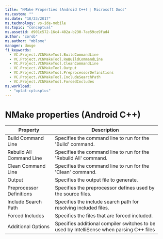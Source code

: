 ```yaml
---
title: "NMake Properties (Android C++) | Microsoft Docs"
ms.custom: ""
ms.date: "10/23/2017"
ms.technology: vs-ide-mobile
ms.topic: "conceptual"
ms.assetid: d901c572-16c4-402a-b230-7ae59ce9fad4
author: "corob"
ms.author: "mblome"
manager: douge
f1_keywords:
  - VC.Project.VCNMakeTool.BuildCommandLine
  - VC.Project.VCNMakeTool.ReBuildCommandLine
  - VC.Project.VCNMakeTool.CleanCommandLine
  - VC.Project.VCNMakeTool.Output
  - VC.Project.VCNMakeTool.PreprocessorDefinitions
  - VC.Project.VCNMakeTool.IncludeSearchPath
  - VC.Project.VCNMakeTool.ForcedIncludes
ms.workload:
  - "xplat-cplusplus"
---
```

# NMake properties (Android C++)

Property | Description
--- | ---
Build Command Line | Specifies the command line to run for the 'Build' command.
Rebuild All Command Line | Specifies the command line to run for the 'Rebuild All' command.
Clean Command Line | Specifies the command line to run for the 'Clean' command.
Output | Specifies the output file to generate.
Preprocessor Definitions | Specifies the preprocessor defines used by the source files.
Include Search Path | Specifies the include search path for resolving included files.
Forced Includes | Specifies the files that are forced included.
Additional Options | Specifies additional compiler switches to be used by IntelliSense when parsing C++ files

